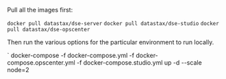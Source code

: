Pull all the images first:

`docker pull datastax/dse-server`
`docker pull datastax/dse-studio`
`docker pull datastax/dse-opscenter`

Then run the various options for the particular environment to run locally.

` docker-compose -f docker-compose.yml -f docker-compose.opscenter.yml -f docker-compose.studio.yml up -d --scale node=2

